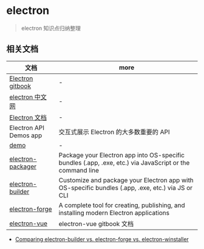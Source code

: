 # electron

> electron 知识点归纳整理

## 相关文档

| 文档                                                                                         | more                                                                                                     |
| -------------------------------------------------------------------------------------------- | -------------------------------------------------------------------------------------------------------- |
| [Electron gitbook](https://wizardforcel.gitbooks.io/electron-doc/content/index.html)         | -                                                                                                        |
| [electron 中文网](https://electron.org.cn/)                                                  | -                                                                                                        |
| [Electron 文档](https://www.electronjs.cn/docs)                                              | -                                                                                                        |
| Electron API Demos app                                                                       | 交互式展示 Electron 的大多数重要的 API                                                                   |
| [demo](https://electron.org.cn/demo.html)                                                    | -                                                                                                        |
| [electron-packager](https://github.com/electron-userland/electron-packager)                  | Package your Electron app into OS-specific bundles (.app, .exe, etc.) via JavaScript or the command line |
| [electron-builder](https://github.com/electron-userland/electron-builder)                    | Customize and package your Electron app with OS-specific bundles (.app, .exe, etc.) via JS or CLI        |
| [electron-forge](https://github.com/electron-userland/electron-forge)                        | A complete tool for creating, publishing, and installing modern Electron applications                    |
| [electron-vue](https://github.com/SimulatedGREG/electron-vue/blob/master/docs/cn/SUMMARY.md) | electron-vue gitbook 文档                                                                                |

- [Comparing electron-builder vs. electron-forge vs. electron-winstaller](https://npmcompare.com/compare/electron-builder,electron-forge,electron-winstaller)